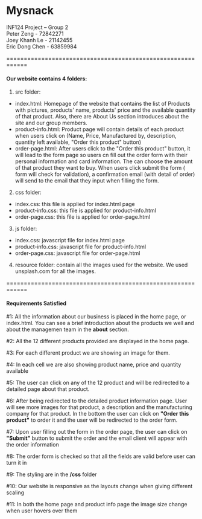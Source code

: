 # Mysnack
INF124 Project – Group 2 <br>
Peter Zeng - 72842271 <br>
Joey Khanh Le - 21142455 <br>
Eric Dong Chen - 63859984 <br>


============================================================

<h4>Our website contains 4 folders:</h4>

1) src folder: 
+ index.html: Homepage of the website that contains the list of Products with pictures, products' name, products' price and the available quantity of that product. 
Also, there are About Us section introduces about the site and our group members. 
+ product-info.html: Product page will contain details of each product when users click on (Name, Price, Manufactured by, description, quantity left available, "Order this product" button)
+ order-page.html: After users click to the "Order this product" button, it will lead to the form page so users cn fill out the order form with their personal information and card information. The can choose the amount of that product they want to buy. When users click submit the form ( form will check for validation), a confirmation email (with detail of order) will send to the 
email that they input when filling the form. 

2) css folder:
+ index.css: this file is applied for index.html page
+ product-info.css: this file is applied for product-info.html
+ order-page.css: this file is applied for order-page.html

3) js folder: 
+ index.css: javascript file for index.html page
+ product-info.css: javascript file  for product-info.html
+ order-page.css: javascript file  for order-page.html

4) resource folder: contain all the images used for the website. 
We used unsplash.com for all the images. 

============================================================
<h4>Requirements Satisfied</h4>
<p>#1: All the information about our business is placed in the home page, or index.html. You can see a brief introduction about the products we well and about the managemen team in the <strong>about</strong> section.</p>
<p>#2: All the 12 different products provided are displayed in the home page. </p>
<p>#3: For each different product we are showing an image for them.</p>
<p>#4: In each cell we are also showing product name, price and quantity available</p>
<p>#5: The user can click on any of the 12 product and will be redirected to a detailed page about that product.</p>
<p>#6: After being redirected to the detailed product information page. User will see more images for that product, a description and the manufacturing company for that product. In the bottom the user can click on <strong>"Order this product"</strong> to order it and the user will be redirected to the order form.</p>
<p>#7: Upon user filling out the form in the order page, the user can click on <strong>"Submit"</strong> button to submit the order and the email client will appear with the order information</p>
<p>#8: The order form is checked so that all the fields are valid before user can turn it in</p>
<p>#9: The styling are in the <strong>/css</strong> folder</p>
<p>#10: Our website is responsive as the layouts change when giving different scaling</p>
<p>#11: In both the home page and product info page the image size change when user hovers over them</p>
